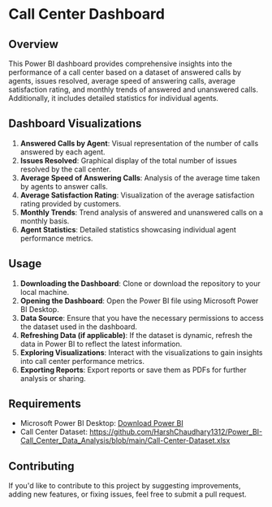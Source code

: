 # Call Center Dashboard

## Overview
This Power BI dashboard provides comprehensive insights into the performance of a call center based on a dataset of answered calls by agents, issues resolved, average speed of answering calls, average satisfaction rating, and monthly trends of answered and unanswered calls. Additionally, it includes detailed statistics for individual agents.

## Dashboard Visualizations
1. **Answered Calls by Agent**: Visual representation of the number of calls answered by each agent.
2. **Issues Resolved**: Graphical display of the total number of issues resolved by the call center.
3. **Average Speed of Answering Calls**: Analysis of the average time taken by agents to answer calls.
4. **Average Satisfaction Rating**: Visualization of the average satisfaction rating provided by customers.
5. **Monthly Trends**: Trend analysis of answered and unanswered calls on a monthly basis.
6. **Agent Statistics**: Detailed statistics showcasing individual agent performance metrics.

## Usage
1. **Downloading the Dashboard**: Clone or download the repository to your local machine.
2. **Opening the Dashboard**: Open the Power BI file using Microsoft Power BI Desktop.
3. **Data Source**: Ensure that you have the necessary permissions to access the dataset used in the dashboard.
4. **Refreshing Data (if applicable)**: If the dataset is dynamic, refresh the data in Power BI to reflect the latest information.
5. **Exploring Visualizations**: Interact with the visualizations to gain insights into call center performance metrics.
6. **Exporting Reports**: Export reports or save them as PDFs for further analysis or sharing.

## Requirements
- Microsoft Power BI Desktop: [Download Power BI](https://powerbi.microsoft.com/en-us/desktop/)
- Call Center Dataset: https://github.com/HarshChaudhary1312/Power_BI-Call_Center_Data_Analysis/blob/main/Call-Center-Dataset.xlsx

## Contributing
If you'd like to contribute to this project by suggesting improvements, adding new features, or fixing issues, feel free to submit a pull request.

